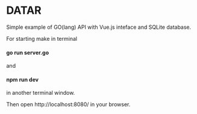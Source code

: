 # DATAR
Simple example of GO(lang) API with Vue.js inteface and SQLite database.

For starting make in terminal
#### go run server.go
and
#### npm run dev
in another terminal window.

Then open http://localhost:8080/ in your browser.
